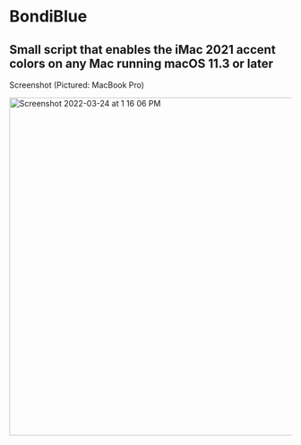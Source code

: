 # BondiBlue
## Small script that enables the iMac 2021 accent colors on any Mac running macOS 11.3 or later

Screenshot (Pictured: MacBook Pro)

<img width="604" alt="Screenshot 2022-03-24 at 1 16 06 PM" src="https://user-images.githubusercontent.com/79454774/159914609-659fe2e6-ec22-4c57-a47a-152101726c59.png">
